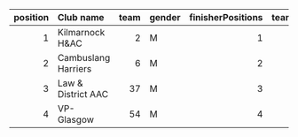 |   position | Club name           |   team | gender   |   finisherPositions |   teamPoints |   penaltyPoints |   totalPoints |   totalFinishers | Website                            |
|-----------:|:--------------------|-------:|:---------|--------------------:|-------------:|----------------:|--------------:|-----------------:|:-----------------------------------|
|          1 | Kilmarnock H&AC     |      2 | M        |                   1 |            1 |              28 |            29 |                1 | http://www.kilmarnockharriers.com/ |
|          2 | Cambuslang Harriers |      6 | M        |                   2 |            2 |              28 |            30 |                1 | https://cambuslangharriers.org/    |
|          3 | Law & District AAC  |     37 | M        |                   3 |            3 |              28 |            31 |                1 | http://www.lawaac.co.uk/           |
|          4 | VP-Glasgow          |     54 | M        |                   4 |            4 |              28 |            32 |                1 | https://www.vp-glasgow.com         |
